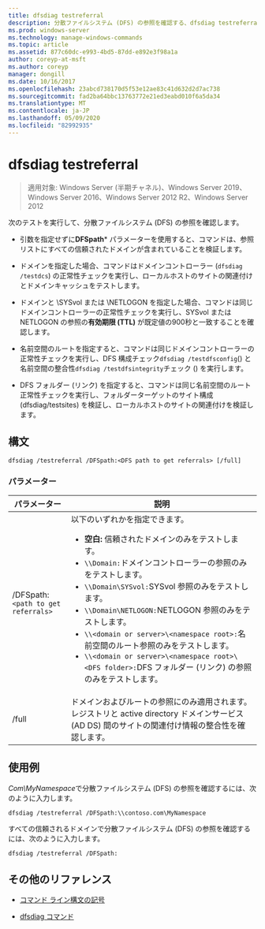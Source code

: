 ```yaml
---
title: dfsdiag testreferral
description: 分散ファイルシステム (DFS) の参照を確認する、dfsdiag testreferral コマンドのリファレンストピックです。
ms.prod: windows-server
ms.technology: manage-windows-commands
ms.topic: article
ms.assetid: 877c60dc-e993-4bd5-87dd-e892e3f98a1a
author: coreyp-at-msft
ms.author: coreyp
manager: dongill
ms.date: 10/16/2017
ms.openlocfilehash: 23abcd738170d5f53e12ae83c41d632d2d7ac738
ms.sourcegitcommit: fad2ba64bbc13763772e21ed3eabd010f6a5da34
ms.translationtype: MT
ms.contentlocale: ja-JP
ms.lasthandoff: 05/09/2020
ms.locfileid: "82992935"
---
```

# <a name="dfsdiag-testreferral"></a>dfsdiag testreferral

> 適用対象: Windows Server (半期チャネル)、Windows Server 2019、Windows Server 2016、Windows Server 2012 R2、Windows Server 2012

次のテストを実行して、分散ファイルシステム (DFS) の参照を確認します。

- 引数を指定せずに**DFSpath*** パラメーターを使用すると、コマンドは、参照リストにすべての信頼されたドメインが含まれていることを検証します。

- ドメインを指定した場合、コマンドはドメインコントローラー (`dfsdiag /testdcs`) の正常性チェックを実行し、ローカルホストのサイトの関連付けとドメインキャッシュをテストします。

- ドメインと \SYSvol または \NETLOGON を指定した場合、コマンドは同じドメインコントローラーの正常性チェックを実行し、SYSvol または NETLOGON の参照の**有効期限 (TTL)** が既定値の900秒と一致することを確認します。

- 名前空間のルートを指定すると、コマンドは同じドメインコントローラーの正常性チェックを実行し、DFS 構成チェック`dfsdiag /testdfsconfig`() と名前空間の整合性`dfsdiag /testdfsintegrity`チェック () を実行します。

- DFS フォルダー (リンク) を指定すると、コマンドは同じ名前空間のルート正常性チェックを実行し、フォルダーターゲットのサイト構成 (dfsdiag/testsites) を検証し、ローカルホストのサイトの関連付けを検証します。

## <a name="syntax"></a>構文

```
dfsdiag /testreferral /DFSpath:<DFS path to get referrals> [/full]
```

### <a name="parameters"></a>パラメーター

| パラメーター | 説明 |
| --------- | ----------- |
| /DFSpath:`<path to get referrals>` | 以下のいずれかを指定できます。<ul><li>**空白:** 信頼されたドメインのみをテストします。</li><li>`\\Domain:`ドメインコントローラーの参照のみをテストします。</li><li>`\\Domain\SYSvol:`SYSvol 参照のみをテストします。</li><li>`\\Domain\NETLOGON:`NETLOGON 参照のみをテストします。</li><li>`\\<domain or server>\<namespace root>:`名前空間のルート参照のみをテストします。</li><li>`\\<domain or server>\<namespace root>\<DFS folder>:`DFS フォルダー (リンク) の参照のみをテストします。</li></ul> |
| /full | ドメインおよびルートの参照にのみ適用されます。 レジストリと active directory ドメインサービス (AD DS) 間のサイトの関連付け情報の整合性を確認します。 |

## <a name="examples"></a>使用例

*Com\MyNamespace*で分散ファイルシステム (DFS) の参照を確認するには、次のように入力します。

```
dfsdiag /testreferral /DFSpath:\\contoso.com\MyNamespace
```

すべての信頼されるドメインで分散ファイルシステム (DFS) の参照を確認するには、次のように入力します。

```
dfsdiag /testreferral /DFSpath:
```

## <a name="additional-references"></a>その他のリファレンス

- [コマンド ライン構文の記号](command-line-syntax-key.md)

- [dfsdiag コマンド](dfsdiag.md)

